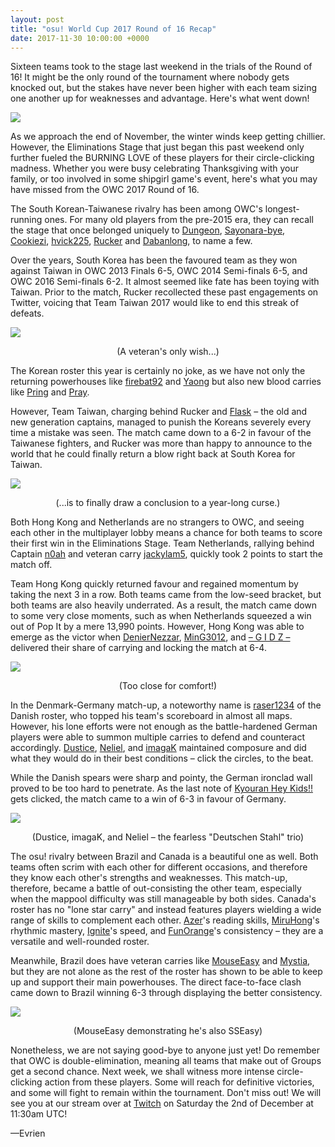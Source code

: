 ```yaml
---
layout: post
title: "osu! World Cup 2017 Round of 16 Recap"
date: 2017-11-30 10:00:00 +0000
---
```


Sixteen teams took to the stage last weekend in the trials of the Round of 16! It might be the only round of the tournament where nobody gets knocked out, but the stakes have never been higher with each team sizing one another up for weaknesses and advantage. Here's what went down!

![](/wiki/shared/news/banners/owc_2017_recap_banner.jpg)

As we approach the end of November, the winter winds keep getting chillier. However, the Eliminations Stage that just began this past weekend only further fueled the BURNING LOVE of these players for their circle-clicking madness. Whether you were busy celebrating Thanksgiving with your family, or too involved in some shipgirl game's event, here's what you may have missed from the OWC 2017 Round of 16.

The South Korean-Taiwanese rivalry has been among OWC's longest-running ones. For many old players from the pre-2015 era, they can recall the stage that once belonged uniquely to [Dungeon](https://osu.ppy.sh/users/461720), [Sayonara-bye](https://osu.ppy.sh/users/713266), [Cookiezi](https://osu.ppy.sh/users/124493), [hvick225](https://osu.ppy.sh/users/50265), [Rucker](https://osu.ppy.sh/users/147515) and [Dabanlong](https://osu.ppy.sh/users/624254), to name a few.

Over the years, South Korea has been the favoured team as they won against Taiwan in OWC 2013 Finals 6-5, OWC 2014 Semi-finals 6-5, and OWC 2016 Semi-finals 6-2. It almost seemed like fate has been toying with Taiwan. Prior to the match, Rucker recollected these past engagements on Twitter, voicing that Team Taiwan 2017 would like to end this streak of defeats.

![](/wiki/shared/news/2017-11-30-osu-world-cup-round-of-16-recap/Rucker_tweet_1.png)

<p style="text-align: center;">(A veteran's only wish...)</p>

The Korean roster this year is certainly no joke, as we have not only the returning powerhouses like [firebat92](https://osu.ppy.sh/users/1777162) and [Yaong](https://osu.ppy.sh/users/1883865) but also new blood carries like [Pring](https://osu.ppy.sh/users/3478883) and [Pray](https://osu.ppy.sh/users/2190336).

However, Team Taiwan, charging behind Rucker and [Flask](https://osu.ppy.sh/users/959763) – the old and new generation captains, managed to punish the Koreans severely every time a mistake was seen. The match came down to a 6-2 in favour of the Taiwanese fighters, and Rucker was more than happy to announce to the world that he could finally return a blow right back at South Korea for Taiwan.

![](/wiki/shared/news/2017-11-30-osu-world-cup-round-of-16-recap/Rucker_tweet_2.png)

<p style="text-align: center;">(...is to finally draw a conclusion to a year-long curse.)</p>

Both Hong Kong and Netherlands are no strangers to OWC, and seeing each other in the multiplayer lobby means a chance for both teams to score their first win in the Eliminations Stage. Team Netherlands, rallying behind Captain [n0ah](https://osu.ppy.sh/users/3086393) and veteran carry [jackylam5](https://osu.ppy.sh/users/1540807), quickly took 2 points to start the match off.

Team Hong Kong quickly returned favour and regained momentum by taking the next 3 in a row. Both teams came from the low-seed bracket, but both teams are also heavily underrated. As a result, the match came down to some very close moments, such as when Netherlands squeezed a win out of Pop It by a mere 13,990 points. However, Hong Kong was able to emerge as the victor when [DenierNezzar](https://osu.ppy.sh/users/126144), [MinG3012](https://osu.ppy.sh/users/1583218), and [– G I D Z –](https://osu.ppy.sh/users/2286528) delivered their share of carrying and locking the match at 6-4.

![](/wiki/shared/news/2017-11-30-osu-world-cup-round-of-16-recap/Hong_Kong_v_Netherlands.png)

<p style="text-align: center;">(Too close for comfort!)</p>

In the Denmark-Germany match-up, a noteworthy name is [raser1234](https://osu.ppy.sh/users/2527887) of the Danish roster, who topped his team's scoreboard in almost all maps. However, his lone efforts were not enough as the battle-hardened German players were able to summon multiple carries to defend and counteract accordingly. [Dustice](https://osu.ppy.sh/users/754565), [Neliel](https://osu.ppy.sh/users/1500305), and [imagaK](https://osu.ppy.sh/users/2022445) maintained composure and did what they would do in their best conditions – click the circles, to the beat.

While the Danish spears were sharp and pointy, the German ironclad wall proved to be too hard to penetrate. As the last note of [Kyouran Hey Kids!!](https://osu.ppy.sh/beatmaps/815857&m=0) gets clicked, the match came to a win of 6-3 in favour of Germany.

![](/wiki/shared/news/2017-11-30-osu-world-cup-round-of-16-recap/Denmark_v_Germany.png)

<p style="text-align: center;">(Dustice, imagaK, and Neliel – the fearless "Deutschen Stahl" trio)</p>

The osu! rivalry between Brazil and Canada is a beautiful one as well. Both teams often scrim with each other for different occasions, and therefore they know each other's strengths and weaknesses. This match-up, therefore, became a battle of out-consisting the other team, especially when the mappool difficulty was still manageable by both sides. Canada's roster has no "lone star carry" and instead features players wielding a wide range of skills to complement each other. [Azer](https://osu.ppy.sh/users/2155578)'s reading skills, [MiruHong](https://osu.ppy.sh/users/2866814)'s rhythmic mastery, [Ignite](https://osu.ppy.sh/users/3122948)'s speed, and [FunOrange](https://osu.ppy.sh/users/2051389)'s consistency – they are a versatile and well-rounded roster.

Meanwhile, Brazil does have veteran carries like [MouseEasy](https://osu.ppy.sh/users/1558603) and [Mystia](https://osu.ppy.sh/users/4277702), but they are not alone as the rest of the roster has shown to be able to keep up and support their main powerhouses. The direct face-to-face clash came down to Brazil winning 6-3 through displaying the better consistency.

![](/wiki/shared/news/2017-11-30-osu-world-cup-round-of-16-recap/Canada_v_Brazil.png)

<p style="text-align: center;">(MouseEasy demonstrating he's also SSEasy)</p>

Nonetheless, we are not saying good-bye to anyone just yet! Do remember that OWC is double-elimination, meaning all teams that make out of Groups get a second chance. Next week, we shall witness more intense circle-clicking action from these players. Some will reach for definitive victories, and some will fight to remain within the tournament. Don't miss out! We will see you at our stream over at [Twitch](http://www.twitch.tv/osulive) on Saturday the 2nd of December at 11:30am UTC!

—Evrien
